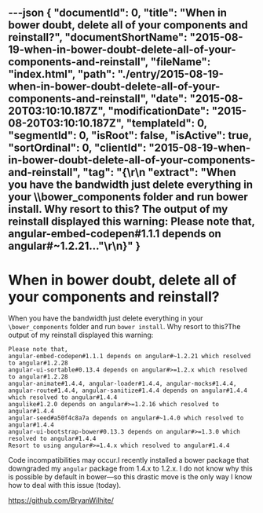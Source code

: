 ---json
{
  "documentId": 0,
  "title": "When in bower doubt, delete all of your components and reinstall?",
  "documentShortName": "2015-08-19-when-in-bower-doubt-delete-all-of-your-components-and-reinstall",
  "fileName": "index.html",
  "path": "./entry/2015-08-19-when-in-bower-doubt-delete-all-of-your-components-and-reinstall",
  "date": "2015-08-20T03:10:10.187Z",
  "modificationDate": "2015-08-20T03:10:10.187Z",
  "templateId": 0,
  "segmentId": 0,
  "isRoot": false,
  "isActive": true,
  "sortOrdinal": 0,
  "clientId": "2015-08-19-when-in-bower-doubt-delete-all-of-your-components-and-reinstall",
  "tag": "{\r\n  \"extract\": \"When you have the bandwidth just delete everything in your \\\\bower_components folder and run bower install. Why resort to this? The output of my reinstall displayed this warning: Please note that,     angular-embed-codepen#1.1.1 depends on angular#~1.2.21...\"\r\n}"
}
---

# When in bower doubt, delete all of your components and reinstall?

When you have the bandwidth just delete everything in your `\bower_components` folder and run `bower install`. Why resort to this?The output of my reinstall displayed this warning:

```console
Please note that,
angular-embed-codepen#1.1.1 depends on angular#~1.2.21 which resolved to angular#1.2.28
angular-ui-sortable#0.13.4 depends on angular#>=1.2.x which resolved to angular#1.2.28
angular-animate#1.4.4, angular-loader#1.4.4, angular-mocks#1.4.4, angular-route#1.4.4, angular-sanitize#1.4.4 depends on angular#1.4.4 which resolved to angular#1.4.4
angulike#1.2.0 depends on angular#>=1.2.16 which resolved to angular#1.4.4
angular-seed#a50f4c8a7a depends on angular#~1.4.0 which resolved to angular#1.4.4
angular-ui-bootstrap-bower#0.13.3 depends on angular#>=1.3.0 which resolved to angular#1.4.4
Resort to using angular#>=1.4.x which resolved to angular#1.4.4
```

Code incompatibilities may occur.I recently installed a bower package that downgraded my `angular` package from 1.4.x to 1.2.x. I do not know why this is possible by default in bower—so this drastic move is the only way I know how to deal with this issue (today).

<https://github.com/BryanWilhite/>
